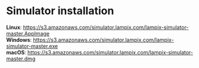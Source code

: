 # Simulator installation

**Linux**: https://s3.amazonaws.com/simulator.lampix.com/lampix-simulator-master.AppImage  
**Windows**: https://s3.amazonaws.com/simulator.lampix.com/lampix-simulator-master.exe  
**macOS**: https://s3.amazonaws.com/simulator.lampix.com/lampix-simulator-master.dmg  


